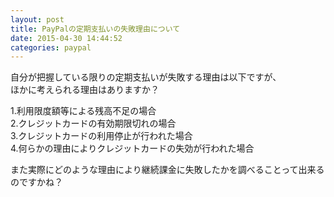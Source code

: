 ```yaml
---
layout: post
title: PayPalの定期支払いの失敗理由について
date: 2015-04-30 14:44:52
categories: paypal
---
```

<!-- {% raw %} -->
<p>自分が把握している限りの定期支払いが失敗する理由は以下ですが、<br>
ほかに考えられる理由はありますか？</p>

<p>1.利用限度額等による残高不足の場合<br>
2.クレジットカードの有効期限切れの場合<br>
3.クレジットカードの利用停止が行われた場合<br>
4.何らかの理由によりクレジットカードの失効が行われた場合</p>

<p>また実際にどのような理由により継続課金に失敗したかを調べることって出来るのですかね？</p>
<!-- {% endraw %} -->
